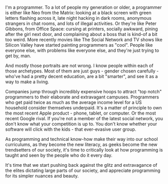 I'm a programmer. To a lot of people my generation or older,  a programmer is either like Neo from the Matrix: looking at a black screen with green letters flashing across it, late night hacking in dark rooms, anonymous strangers in chat rooms, and lots of illegal activities. Or they're like Peter Gibbons, from Office Space: cursing at printers, socially awkward,  pining after the girl next door, and complaining about a boss that is kind-of a bit too weird. More recently movies like The Social Network and TV shows like Silicon Valley have started painting programmers as "cool". People like everyone else, with problems like everyone else, and they're just trying to get by, man.

And mostly those portraits are not wrong. I know people within each of those archetypes. Most of them are just guys - gender chosen carefully - who've had a pretty decent education, are a bit "smarter", and see it as a way to make a living.

Companies jump through incredibly expensive hoops to attract "top notch" programmers to their elaborate and extravagant campuses. Programmers who get paid twice as much as the average income level for a US household consider themselves underpaid. It's a matter of principle to own the most recent Apple product - phone, tablet, or computer. Or the most recent Google rival. If you're not a member of the latest social network, you don't know what your competition is up to. You don't know whether your software will click with the kids - that ever-evasive user group.

As programming and technical know-how make their way into our school curriculums, as they become the new literacy, as geeks become the new trendsetters of our society, it's time to critically look at how programming is taught and seen by the people who do it every day.

It's time that we start pushing back against the glitz and extravagance of the elites dictating large parts of our society, and appreciate programming for its simpler nuances and beauty.
